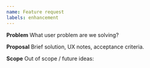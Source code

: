```yaml
---
name: Feature request
labels: enhancement
---
```


**Problem**
What user problem are we solving?

**Proposal**
Brief solution, UX notes, acceptance criteria.

**Scope**
Out of scope / future ideas:

